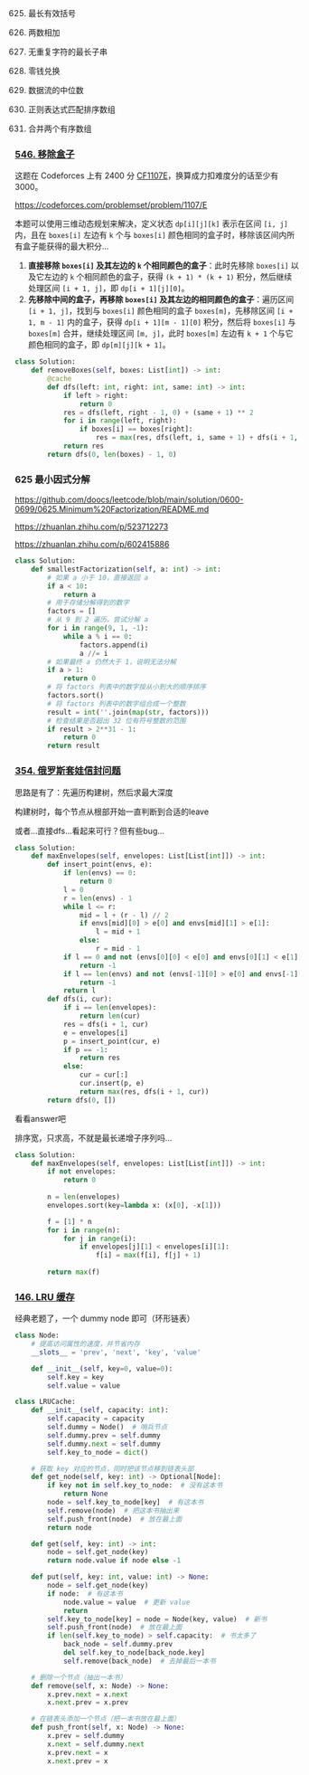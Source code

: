 625. 最长有效括号
626. 两数相加
627. 无重复字符的最长子串
628. 零钱兑换
629. 数据流的中位数

625. 正则表达式匹配排序数组
626. 合并两个有序数组



### [546. 移除盒子](https://leetcode.cn/problems/remove-boxes/)

这题在 Codeforces 上有 2400 分 [CF1107E](https://leetcode.cn/link/?target=https%3A%2F%2Fcodeforces.com%2Fproblemset%2Fproblem%2F1107%2FE)，换算成力扣难度分的话至少有 3000。

https://codeforces.com/problemset/problem/1107/E

本题可以使用三维动态规划来解决，定义状态 `dp[i][j][k]` 表示在区间 `[i, j]` 内，且在 `boxes[i]` 左边有 `k` 个与 `boxes[i]` 颜色相同的盒子时，移除该区间内所有盒子能获得的最大积分...

1. **直接移除 `boxes[i]` 及其左边的 `k` 个相同颜色的盒子**：此时先移除 `boxes[i]` 以及它左边的 `k` 个相同颜色的盒子，获得 `(k + 1) * (k + 1)` 积分，然后继续处理区间 `[i + 1, j]`，即 `dp[i + 1][j][0]`。
2. **先移除中间的盒子，再移除 `boxes[i]` 及其左边的相同颜色的盒子**：遍历区间 `[i + 1, j]`，找到与 `boxes[i]` 颜色相同的盒子 `boxes[m]`，先移除区间 `[i + 1, m - 1]` 内的盒子，获得 `dp[i + 1][m - 1][0]` 积分，然后将 `boxes[i]` 与 `boxes[m]` 合并，继续处理区间 `[m, j]`，此时 `boxes[m]` 左边有 `k + 1` 个与它颜色相同的盒子，即 `dp[m][j][k + 1]`。

```python
class Solution:
    def removeBoxes(self, boxes: List[int]) -> int:
        @cache
        def dfs(left: int, right: int, same: int) -> int:
            if left > right:
                return 0
            res = dfs(left, right - 1, 0) + (same + 1) ** 2
            for i in range(left, right):
                if boxes[i] == boxes[right]:
                    res = max(res, dfs(left, i, same + 1) + dfs(i + 1, right - 1, 0))
            return res
        return dfs(0, len(boxes) - 1, 0)
```

### 625 最小因式分解

https://github.com/doocs/leetcode/blob/main/solution/0600-0699/0625.Minimum%20Factorization/README.md

https://zhuanlan.zhihu.com/p/523712273

https://zhuanlan.zhihu.com/p/602415886

```python
class Solution:
    def smallestFactorization(self, a: int) -> int:
        # 如果 a 小于 10，直接返回 a
        if a < 10:
            return a
        # 用于存储分解得到的数字
        factors = []
        # 从 9 到 2 遍历，尝试分解 a
        for i in range(9, 1, -1):
            while a % i == 0:
                factors.append(i)
                a //= i
        # 如果最终 a 仍然大于 1，说明无法分解
        if a > 1:
            return 0
        # 将 factors 列表中的数字按从小到大的顺序排序
        factors.sort()
        # 将 factors 列表中的数字组合成一个整数
        result = int(''.join(map(str, factors)))
        # 检查结果是否超出 32 位有符号整数的范围
        if result > 2**31 - 1:
            return 0
        return result
```

### [354. 俄罗斯套娃信封问题](https://leetcode.cn/problems/russian-doll-envelopes/)

思路是有了：先遍历构建树，然后求最大深度

构建树时，每个节点从根部开始一直判断到合适的leave

或者...直接dfs...看起来可行？但有些bug...

```python
class Solution:
    def maxEnvelopes(self, envelopes: List[List[int]]) -> int:
        def insert_point(envs, e):
            if len(envs) == 0:
                return 0
            l = 0
            r = len(envs) - 1
            while l <= r:
                mid = l + (r - l) // 2
                if envs[mid][0] > e[0] and envs[mid][1] > e[1]:
                    l = mid + 1
                else:
                    r = mid - 1
            if l == 0 and not (envs[0][0] < e[0] and envs[0][1] < e[1]):
                return -1
            if l == len(envs) and not (envs[-1][0] > e[0] and envs[-1][1] > e[1]):
                return -1
            return l
        def dfs(i, cur):
            if i == len(envelopes):
                return len(cur)
            res = dfs(i + 1, cur)
            e = envelopes[i]
            p = insert_point(cur, e)
            if p == -1:
                return res
            else:
                cur = cur[:]
                cur.insert(p, e)
                return max(res, dfs(i + 1, cur))
        return dfs(0, [])
```

看看answer吧

排序宽，只求高，不就是最长递增子序列吗...

```python
class Solution:
    def maxEnvelopes(self, envelopes: List[List[int]]) -> int:
        if not envelopes:
            return 0
        
        n = len(envelopes)
        envelopes.sort(key=lambda x: (x[0], -x[1]))

        f = [1] * n
        for i in range(n):
            for j in range(i):
                if envelopes[j][1] < envelopes[i][1]:
                    f[i] = max(f[i], f[j] + 1)
        
        return max(f)
```

### [146. LRU 缓存](https://leetcode.cn/problems/lru-cache/)

经典老题了，一个 dummy node 即可（环形链表）

```python
class Node:
    # 提高访问属性的速度，并节省内存
    __slots__ = 'prev', 'next', 'key', 'value'

    def __init__(self, key=0, value=0):
        self.key = key
        self.value = value

class LRUCache:
    def __init__(self, capacity: int):
        self.capacity = capacity
        self.dummy = Node()  # 哨兵节点
        self.dummy.prev = self.dummy
        self.dummy.next = self.dummy
        self.key_to_node = dict()

    # 获取 key 对应的节点，同时把该节点移到链表头部
    def get_node(self, key: int) -> Optional[Node]:
        if key not in self.key_to_node:  # 没有这本书
            return None
        node = self.key_to_node[key]  # 有这本书
        self.remove(node)  # 把这本书抽出来
        self.push_front(node)  # 放在最上面
        return node

    def get(self, key: int) -> int:
        node = self.get_node(key)
        return node.value if node else -1

    def put(self, key: int, value: int) -> None:
        node = self.get_node(key)
        if node:  # 有这本书
            node.value = value  # 更新 value
            return
        self.key_to_node[key] = node = Node(key, value)  # 新书
        self.push_front(node)  # 放在最上面
        if len(self.key_to_node) > self.capacity:  # 书太多了
            back_node = self.dummy.prev
            del self.key_to_node[back_node.key]
            self.remove(back_node)  # 去掉最后一本书

    # 删除一个节点（抽出一本书）
    def remove(self, x: Node) -> None:
        x.prev.next = x.next
        x.next.prev = x.prev

    # 在链表头添加一个节点（把一本书放在最上面）
    def push_front(self, x: Node) -> None:
        x.prev = self.dummy
        x.next = self.dummy.next
        x.prev.next = x
        x.next.prev = x
```

